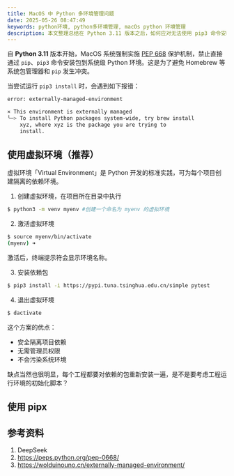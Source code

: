 ```yaml
---
title: MacOS 中 Python 多环境管理问题
date: 2025-05-26 08:47:49
keywords: python环境, python多环境管理, macOs python 环境管理
description: 本文整理总结在 Python 3.11 版本之后，如何应对无法使用 pip3 命令安装 MacOS 系统范围的 Python 包方案。
---
```


自 **Python 3.11** 版本开始，MacOS 系统强制实施 [PEP 668](https://peps.python.org/pep-0668/) 保护机制，禁止直接通过 `pip`、`pip3` 命令安装包到系统级 Python 环境。这是为了避免 Homebrew 等系统包管理器和 `pip` 发生冲突。

当尝试运行 `pip3 install` 时，会遇到如下报错：
```bash
error: externally-managed-environment

× This environment is externally managed
╰─> To install Python packages system-wide, try brew install
    xyz, where xyz is the package you are trying to
    install.
```

## 使用虚拟环境（推荐）

虚拟环境「Virtual Environment」是 Python 开发的标准实践，可为每个项目创建隔离的依赖环境。

1. 创建虚拟环境，在项目所在目录中执行
```bash
$ python3 -m venv myenv	#创建一个命名为 myenv 的虚拟环境
```

2. 激活虚拟环境
```bash
$ source myenv/bin/activate
(myenv) ➜   
```

激活后，终端提示符会显示环境名称。

3. 安装依赖包
```bash
$ pip3 install -i https://pypi.tuna.tsinghua.edu.cn/simple pytest
```

4. 退出虚拟环境
```bash
$ dactivate
```

这个方案的优点：
* 安全隔离项目依赖
* 无需管理员权限
* 不会污染系统环境

缺点当然也很明显，每个工程都要对依赖的包重新安装一遍，是不是要考虑工程运行环境的初始化脚本？

## 使用 pipx

## 参考资料
1. DeepSeek
2. https://peps.python.org/pep-0668/
3. https://wolduinouno.cn/externally-managed-environment/
